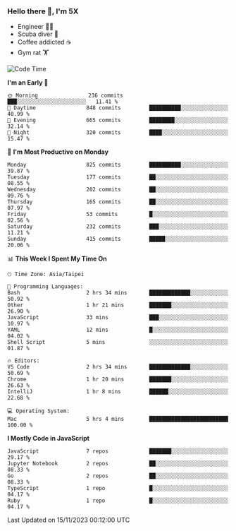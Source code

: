 ### Hello there 👋, I'm 5X

* Engineer 👨‍💻
* Scuba diver 🤿
* Coffee addicted ☕️
* Gym rat 🏋️

<!--START_SECTION:waka-->
![Code Time](http://img.shields.io/badge/Code%20Time-645%20hrs%2024%20mins-blue)

**I'm an Early 🐤** 

```text
🌞 Morning                236 commits         ███░░░░░░░░░░░░░░░░░░░░░░   11.41 % 
🌆 Daytime                848 commits         ██████████░░░░░░░░░░░░░░░   40.99 % 
🌃 Evening                665 commits         ████████░░░░░░░░░░░░░░░░░   32.14 % 
🌙 Night                  320 commits         ████░░░░░░░░░░░░░░░░░░░░░   15.47 % 
```
📅 **I'm Most Productive on Monday** 

```text
Monday                   825 commits         ██████████░░░░░░░░░░░░░░░   39.87 % 
Tuesday                  177 commits         ██░░░░░░░░░░░░░░░░░░░░░░░   08.55 % 
Wednesday                202 commits         ██░░░░░░░░░░░░░░░░░░░░░░░   09.76 % 
Thursday                 165 commits         ██░░░░░░░░░░░░░░░░░░░░░░░   07.97 % 
Friday                   53 commits          █░░░░░░░░░░░░░░░░░░░░░░░░   02.56 % 
Saturday                 232 commits         ███░░░░░░░░░░░░░░░░░░░░░░   11.21 % 
Sunday                   415 commits         █████░░░░░░░░░░░░░░░░░░░░   20.06 % 
```


📊 **This Week I Spent My Time On** 

```text
🕑︎ Time Zone: Asia/Taipei

💬 Programming Languages: 
Bash                     2 hrs 34 mins       █████████████░░░░░░░░░░░░   50.92 % 
Other                    1 hr 21 mins        ███████░░░░░░░░░░░░░░░░░░   26.90 % 
JavaScript               33 mins             ███░░░░░░░░░░░░░░░░░░░░░░   10.97 % 
YAML                     12 mins             █░░░░░░░░░░░░░░░░░░░░░░░░   04.02 % 
Shell Script             5 mins              ░░░░░░░░░░░░░░░░░░░░░░░░░   01.87 % 

🔥 Editors: 
VS Code                  2 hrs 34 mins       █████████████░░░░░░░░░░░░   50.69 % 
Chrome                   1 hr 20 mins        ███████░░░░░░░░░░░░░░░░░░   26.63 % 
IntelliJ                 1 hr 8 mins         ██████░░░░░░░░░░░░░░░░░░░   22.68 % 

💻 Operating System: 
Mac                      5 hrs 4 mins        █████████████████████████   100.00 % 
```

**I Mostly Code in JavaScript** 

```text
JavaScript               7 repos             ███████░░░░░░░░░░░░░░░░░░   29.17 % 
Jupyter Notebook         2 repos             ██░░░░░░░░░░░░░░░░░░░░░░░   08.33 % 
Go                       2 repos             ██░░░░░░░░░░░░░░░░░░░░░░░   08.33 % 
TypeScript               1 repo              █░░░░░░░░░░░░░░░░░░░░░░░░   04.17 % 
Ruby                     1 repo              █░░░░░░░░░░░░░░░░░░░░░░░░   04.17 % 
```




 Last Updated on 15/11/2023 00:12:00 UTC
<!--END_SECTION:waka-->
